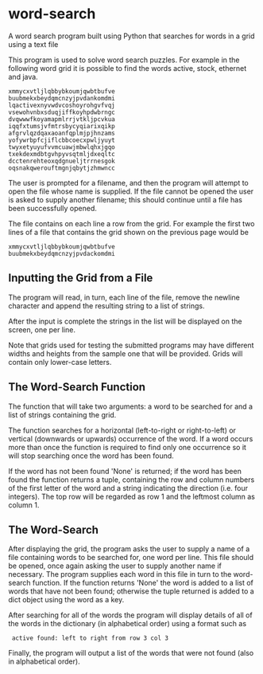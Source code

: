 # word-search
A word search program built using Python that searches for words in a grid using a text file

This program is used to solve word search puzzles. For example in the following word grid it is possible to find the words active, stock, ethernet and java.

```
xmmycxvtljlqbbybkoumjqwbtbufve
buubmekxbeydqmcnzyjpvdankomdmi
lqactivexnyvwdvcoshoyrohgvfvqj
vsewohvnbxsduqjiffkoyhpdwbrngc
dvqwwwfkoyamapmlrrjvtkljpcvkua
iqqfxtumsjvfmtrsbycyqiarixqikp
afgrvlqzdqaxaoanfqplmjpjhnzams
yofywrbpfcjiflcbbcoecxpwljyuyt
twyxetyuyufvvmcuawjmbwlqhxjgqo
txekdexmdbtgvhpyvsqtmljdxeqltc
dcctenrehteoxqdgnueljtrrnesgok
oqsnakqwerouftmgnjqbytjzhmwncc
```

The user is prompted for a filename, and then the program will attempt to open the file whose name is supplied. If the file cannot be opened the user is asked to supply another filename; this should continue until a file has been successfully opened.

The file contains on each line a row from the grid. For example the first two lines of a file that contains the grid shown on the previous page would be

```
xmmycxvtljlqbbybkoumjqwbtbufve
buubmekxbeydqmcnzyjpvdackomdmi
```

## Inputting the Grid from a File

The program will read, in turn, each line of the file, remove the newline character and append the resulting string to a list of strings.

After the input is complete the strings in the list will be displayed on the screen, one per line.

Note that grids used for testing the submitted programs may have different widths and heights from the sample one that will be provided. Grids will contain only lower-case letters.

## The Word-Search Function

The function that will take two arguments: a word to be searched for and a list of strings containing the grid.

The function searches for a horizontal (left-to-right or right-to-left) or vertical (downwards or upwards) occurrence of the word. If a word occurs more than once the function is required to find only one occurrence so it will stop searching once the word has been found.

If the word has not been found 'None' is returned; if the word has been found the function returns a tuple, containing the row and column numbers of the first letter of the word and a string indicating the direction (i.e. four integers). The top row will be
regarded as row 1 and the leftmost column as column 1.

## The Word-Search

After displaying the grid, the program asks the user to supply a name of a file containing words to be searched for, one word per line. This file should be opened, once again asking the user to supply another name if necessary. The program supplies each word in this file in turn to the word-search function. If the function returns 'None' the word is added to a list of words that have not been found; otherwise the tuple returned is added to a dict object using the word as a key.

After searching for all of the words the program will display details of all of the words in the dictionary (in alphabetical order) using a format such as
```
 active found: left to right from row 3 col 3
 ```
 
Finally, the program will output a list of the words that were not found (also in alphabetical order).
